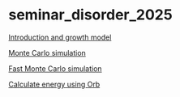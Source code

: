 # seminar_disorder_2025

[Introduction and growth model](https://colab.research.google.com/github/aglie/seminar_disorder_2025/blob/main/01_Growth_model_intro.ipynb)

[Monte Carlo simulation](https://colab.research.google.com/github/aglie/seminar_disorder_2025/blob/main/02_Run_MC_simulation.ipynb)

[Fast Monte Carlo simulation](https://colab.research.google.com/github/aglie/seminar_disorder_2025/blob/main/03_Run_MC_Fast.ipynb)

[Calculate energy using Orb](https://colab.research.google.com/github/aglie/seminar_disorder_2025/blob/main/04_Calculate_energy_using_Orb.ipynb)


